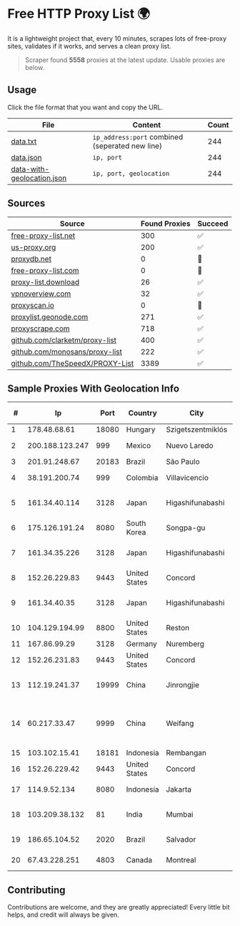 
# Free HTTP Proxy List 🌍

It is a lightweight project that, every 10 minutes, scrapes lots of free-proxy sites, validates if it works, and serves a clean proxy list.


> Scraper found **5558** proxies at the latest update. Usable proxies are below.

## Usage

Click the file format that you want and copy the URL.


|File|Content|Count|
|----|-------|-----|
|[data.txt](https://raw.githubusercontent.com/themiralay/Proxy-List-World/master/data.txt)|`ip_address:port` combined (seperated new line)|244|
|[data.json](https://raw.githubusercontent.com/themiralay/Proxy-List-World/master/data.json)|`ip, port`|244|
|[data-with-geolocation.json](https://raw.githubusercontent.com/themiralay/Proxy-List-World/master/data-with-geolocation.json)|`ip, port, geolocation`|244|

## Sources

|Source|Found Proxies|Succeed|
|------|-------------|-------|
|[free-proxy-list.net](https://free-proxy-list.net)|300|✅|
|[us-proxy.org](https://www.us-proxy.org)|200|✅|
|[proxydb.net](http://proxydb.net)|0|🚫|
|[free-proxy-list.com](https://free-proxy-list.com/?page=&port=&type%5B%5D=http&type%5B%5D=https&up_time=0&search=Search)|0|🚫|
|[proxy-list.download](https://www.proxy-list.download/HTTP)|26|✅|
|[vpnoverview.com](https://vpnoverview.com/privacy/anonymous-browsing/free-proxy-servers)|32|✅|
|[proxyscan.io](https://www.proxyscan.io)|0|🚫|
|[proxylist.geonode.com](https://proxylist.geonode.com/api/proxy-list?limit=300&page=1&sort_by=lastChecked&sort_type=desc&protocols=http,https)|271|✅|
|[proxyscrape.com](https://api.proxyscrape.com/v2/?request=displayproxies&protocol=http&timeout=10000&country=all&ssl=all&anonymity=all)|718|✅|
|[github.com/clarketm/proxy-list](https://raw.githubusercontent.com/clarketm/proxy-list/master/proxy-list-raw.txt)|400|✅|
|[github.com/monosans/proxy-list](https://raw.githubusercontent.com/monosans/proxy-list/main/proxies/http.txt)|222|✅|
|[github.com/TheSpeedX/PROXY-List](https://raw.githubusercontent.com/TheSpeedX/PROXY-List/master/http.txt)|3389|✅|


## Sample Proxies With Geolocation Info

|#|Ip|Port|Country|City|Internet Service Provider|
|-|--|----|-------|----|-------------------------|
|1|178.48.68.61|18080|Hungary|Szigetszentmiklós|UPC|
|2|200.188.123.247|999|Mexico|Nuevo Laredo|Alestra, S. de R.L. de C.V.|
|3|201.91.248.67|20183|Brazil|São Paulo|Vivo|
|4|38.191.200.74|999|Colombia|Villavicencio|Cogent Communications|
|5|161.34.40.114|3128|Japan|Higashifunabashi|NTT PC Communications, Inc.|
|6|175.126.191.24|8080|South Korea|Songpa-gu|SK Broadband Co Ltd|
|7|161.34.35.226|3128|Japan|Higashifunabashi|NTT PC Communications, Inc.|
|8|152.26.229.83|9443|United States|Concord|MCNC|
|9|161.34.40.35|3128|Japan|Higashifunabashi|NTT PC Communications, Inc.|
|10|104.129.194.99|8800|United States|Reston|ZSCALER, INC.|
|11|167.86.99.29|3128|Germany|Nuremberg|Contabo GmbH|
|12|152.26.231.83|9443|United States|Concord|MCNC|
|13|112.19.241.37|19999|China|Jinrongjie|China Mobile Communications Corporation|
|14|60.217.33.47|9999|China|Weifang|CNC Group CHINA169 Shandong Province Network|
|15|103.102.15.41|18181|Indonesia|Rembangan|FISNET|
|16|152.26.229.42|9443|United States|Concord|MCNC|
|17|114.9.52.134|8080|Indonesia|Jakarta|PT. INDOSAT Tbk|
|18|103.209.38.132|81|India|Mumbai|Clear Beam Communications Pvt. Ltd.|
|19|186.65.104.52|2020|Brazil|Salvador|Bahiadados Telecom Ltda.|
|20|67.43.228.251|4803|Canada|Montreal|GloboTech Communications|



## Contributing

Contributions are welcome, and they are greatly appreciated! Every
little bit helps, and credit will always be given.

